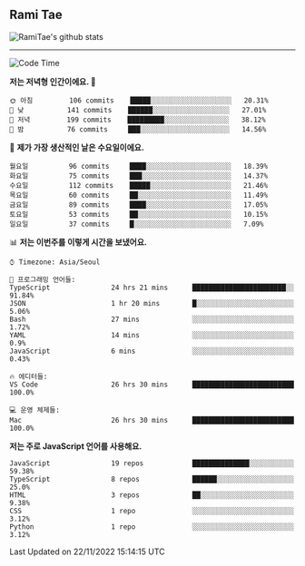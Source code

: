 ## Rami Tae

![RamiTae's github stats](https://github-readme-stats.vercel.app/api?username=RamiTae&show_icons=true&theme=tokyonight)

---
<!--START_SECTION:waka-->
![Code Time](http://img.shields.io/badge/Code%20Time-543%20hrs%2048%20mins-blue)

**저는 저녁형 인간이에요. 🦉** 

```text
🌞 아침         106 commits    █████░░░░░░░░░░░░░░░░░░░░   20.31% 
🌆 낮　         141 commits    ██████░░░░░░░░░░░░░░░░░░░   27.01% 
🌃 저녁         199 commits    █████████░░░░░░░░░░░░░░░░   38.12% 
🌙 밤　         76 commits     ███░░░░░░░░░░░░░░░░░░░░░░   14.56%

```
📅 **제가 가장 생산적인 날은 수요일이에요.** 

```text
월요일          96 commits     ████░░░░░░░░░░░░░░░░░░░░░   18.39% 
화요일          75 commits     ███░░░░░░░░░░░░░░░░░░░░░░   14.37% 
수요일          112 commits    █████░░░░░░░░░░░░░░░░░░░░   21.46% 
목요일          60 commits     ██░░░░░░░░░░░░░░░░░░░░░░░   11.49% 
금요일          89 commits     ████░░░░░░░░░░░░░░░░░░░░░   17.05% 
토요일          53 commits     ██░░░░░░░░░░░░░░░░░░░░░░░   10.15% 
일요일          37 commits     █░░░░░░░░░░░░░░░░░░░░░░░░   7.09%

```


📊 **저는 이번주를 이렇게 시간을 보냈어요.** 

```text
⌚︎ Timezone: Asia/Seoul

💬 프로그래밍 언어들: 
TypeScript               24 hrs 21 mins      ███████████████████████░░   91.84% 
JSON                     1 hr 20 mins        █░░░░░░░░░░░░░░░░░░░░░░░░   5.06% 
Bash                     27 mins             ░░░░░░░░░░░░░░░░░░░░░░░░░   1.72% 
YAML                     14 mins             ░░░░░░░░░░░░░░░░░░░░░░░░░   0.9% 
JavaScript               6 mins              ░░░░░░░░░░░░░░░░░░░░░░░░░   0.43%

🔥 에디터들: 
VS Code                  26 hrs 30 mins      █████████████████████████   100.0%

💻 운영 체제들: 
Mac                      26 hrs 30 mins      █████████████████████████   100.0%

```

**저는 주로 JavaScript 언어를 사용해요.** 

```text
JavaScript               19 repos            ██████████████░░░░░░░░░░░   59.38% 
TypeScript               8 repos             ██████░░░░░░░░░░░░░░░░░░░   25.0% 
HTML                     3 repos             ██░░░░░░░░░░░░░░░░░░░░░░░   9.38% 
CSS                      1 repo              ░░░░░░░░░░░░░░░░░░░░░░░░░   3.12% 
Python                   1 repo              ░░░░░░░░░░░░░░░░░░░░░░░░░   3.12%

```



 Last Updated on 22/11/2022 15:14:15 UTC
<!--END_SECTION:waka-->

